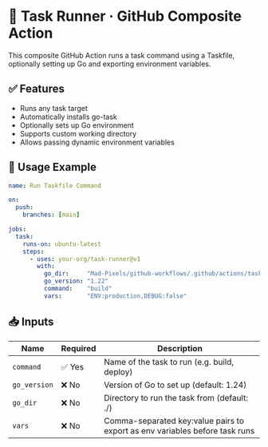 # 🧬 Task Runner · GitHub Composite Action

This composite GitHub Action runs a task command using a Taskfile, optionally setting up Go and exporting environment variables.

## ✅ Features
- Runs any task target
- Automatically installs go-task
- Optionally sets up Go environment
- Supports custom working directory
- Allows passing dynamic environment variables

## 🔧 Usage Example
```yaml
name: Run Taskfile Command

on:
  push:
    branches: [main]

jobs:
  task:
    runs-on: ubuntu-latest
    steps:
      - uses: your-org/task-runner@v1
        with:
          go_dir:     "Mad-Pixels/github-workflows/.github/actions/taskfile-runner@main"
          go_version: "1.22"
          command:    "build"
          vars:       "ENV:production,DEBUG:false"
```

## 📥 Inputs
| **Name**     | **Required** | **Description**                                                             |
|--------------|--------------|-----------------------------------------------------------------------------|
| `command`    | ✅ Yes       | Name of the task to run (e.g. build, deploy)                                |
| `go_version` | ❌ No        | Version of Go to set up (default: 1.24)                                     |
| `go_dir`     | ❌ No        | Directory to run the task from (default: ./)                                |
| `vars`       | ❌ No        | Comma-separated key:value pairs to export as env variables before task runs |